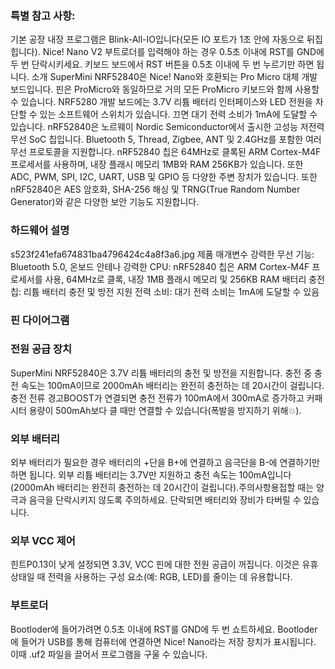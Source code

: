 

### 특별 참고 사항:
기본 공장 내장 프로그램은 Blink-All-IO입니다(모든 IO 포트가 1초 안에 자동으로 뒤집힙니다). Nice! Nano V2 부트로더를 입력해야 하는 경우 0.5초 이내에 RST를 GND에 두 번 단락시키세요. 키보드 보드에서 RST 버튼을 0.5초 이내에 두 번 누르기만 하면 됩니다.
소개
SuperMini NRF52840은 Nice! Nano와 호환되는 Pro Micro 대체 개발 보드입니다. 핀은 ProMicro와 동일하므로 거의 모든 ProMicro 키보드와 함께 사용할 수 있습니다. NRF5280 개발 보드에는 3.7V 리튬 배터리 인터페이스와 LED 전원을 차단할 수 있는 소프트웨어 스위치가 있습니다. 끄면 대기 전력 소비가 1mA에 도달할 수 있습니다.
nRF52840은 노르웨이 Nordic Semiconductor에서 출시한 고성능 저전력 무선 SoC 칩입니다. Bluetooth 5, Thread, Zigbee, ANT 및 2.4GHz를 포함한 여러 무선 프로토콜을 지원합니다. nRF52840 칩은 64MHz로 클록된 ARM Cortex-M4F 프로세서를 사용하며, 내장 플래시 메모리 1MB와 RAM 256KB가 있습니다. 또한 ADC, PWM, SPI, I2C, UART, USB 및 GPIO 등 다양한 주변 장치가 있습니다. 또한 nRF52840은 AES 암호화, SHA-256 해싱 및 TRNG(True Random Number Generator)와 같은 다양한 보안 기능도 지원합니다.

### 하드웨어 설명
s523f241efa674831ba4796424c4a8f3a6.jpg
제품 매개변수 강력한 무선 기능: Bluetooth 5.0, 온보드 안테나 강력한 CPU: nRF52840 칩은 ARM Cortex-M4F 프로세서를 사용, 64MHz로 클록, 내장 1MB 플래시 메모리 및 256KB RAM 배터리 충전 칩: 리튬 배터리 충전 및 방전 지원 전력 소비: 대기 전력 소비는 1mA에 도달할 수 있음

### 핀 다이어그램

### 전원 공급 장치
SuperMini NRF52840은 3.7V 리튬 배터리의 충전 및 방전을 지원합니다. 충전 중 충전 속도는 100mA이므로 2000mAh 배터리는 완전히 충전하는 데 20시간이 걸립니다.
충전 전류 경고BOOST가 연결되면 충전 전류가 100mA에서 300mA로 증가하고 커패시터 용량이 500mAh보다 클 때만 연결할 수 있습니다(폭발을 방지하기 위해💥).

### 외부 배터리
외부 배터리가 필요한 경우 배터리의 +단을 B+에 연결하고 음극단을 B-에 연결하기만 하면 됩니다. 외부 리튬 배터리는 3.7V만 지원하고 충전 속도는 100mA입니다(2000mAh 배터리는 완전히 충전하는 데 20시간이 걸립니다).주의사항용접할 때는 양극과 음극을 단락시키지 않도록 주의하세요. 단락되면 배터리와 장비가 타버릴 수 있습니다.

### 외부 VCC 제어
힌트P0.13이 낮게 설정되면 3.3V, VCC 핀에 대한 전원 공급이 꺼집니다. 이것은 유휴 상태일 때 전력을 사용하는 구성 요소(예: RGB, LED)를 줄이는 데 유용합니다.

### 부트로더
Bootloder에 들어가려면 0.5초 이내에 RST를 GND에 두 번 쇼트하세요. Bootloder에 들어가 USB를 통해 컴퓨터에 연결하면 Nice! Nano라는 저장 장치가 표시됩니다. 이때 .uf2 파일을 끌어서 프로그램을 구울 수 있습니다.



